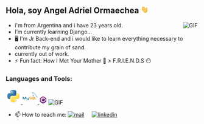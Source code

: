  ## Hola, soy Angel Adriel Ormaechea <img src="https://github.com/ABSphreak/ABSphreak/blob/master/gifs/Hi.gif" width="20px" height="20px"></h2>
<img align="right" alt="GIF" src="https://c.tenor.com/bCfpwMjfAi0AAAAC/cat-typing.gif" />

- i'm from Argentina and i have 23 years old.
- I’m currently learning Django...
- 🖥️ I'm Jr Back-end and i would like to learn everything necessary to contribute my grain of sand.
- currently out of work.
- ⚡ Fun fact: How I Met Your Mother 🧐 > F.R.I.E.N.D.S 😶



<h3 align="left">Languages and Tools:</h3>
<p align="left"> <a href="https://www.w3schools.com/cs/" target="_blank" rel="noreferrer">
<a href="https://www.python.org" target="_blank" rel="noreferrer"> <img src="https://raw.githubusercontent.com/devicons/devicon/master/icons/python/python-original.svg" alt="python" width="40" height="40"/> </a> 
<a href="https://www.mysql.com/" target="_blank" rel="noreferrer"> <img src="https://raw.githubusercontent.com/devicons/devicon/master/icons/mysql/mysql-original-wordmark.svg" alt="mysql" width="40" height="40"/> </a>
<img src="https://raw.githubusercontent.com/devicons/devicon/master/icons/csharp/csharp-original.svg" alt="csharp" width="20" />
</a> <img align="center" alt="GIF" width="30px" height"30px" src="https://media4.giphy.com/media/J4JOGkQr4aJlSPqqJz/giphy.gif?cid=790b761151f617a8d4e96460d747155024e5274bcfe08320&rid=giphy.gif&ct=s" /> 
</p>





- 📫 How to reach me: <a href="angelromaechea14@gmail.com"> <img src="https://www.vectorlogo.zone/logos/gmail/gmail-icon.svg" width="30px" height="30" alt="mail"></a> 
 &nbsp; &nbsp;
 <a href="https://www.linkedin.com/in/adriel-ormaechea-151455230/"><img src="https://www.vectorlogo.zone/logos/linkedin/linkedin-icon.svg" width="30px" alt="linkedin"></a>
 &nbsp; &nbsp;




<!---
AngelOrmaechea/AngelOrmaechea is a ✨ special ✨ repository because its `README.md` (this file) appears on your GitHub profile.
You can click the Preview link to take a look at your changes.
--->
